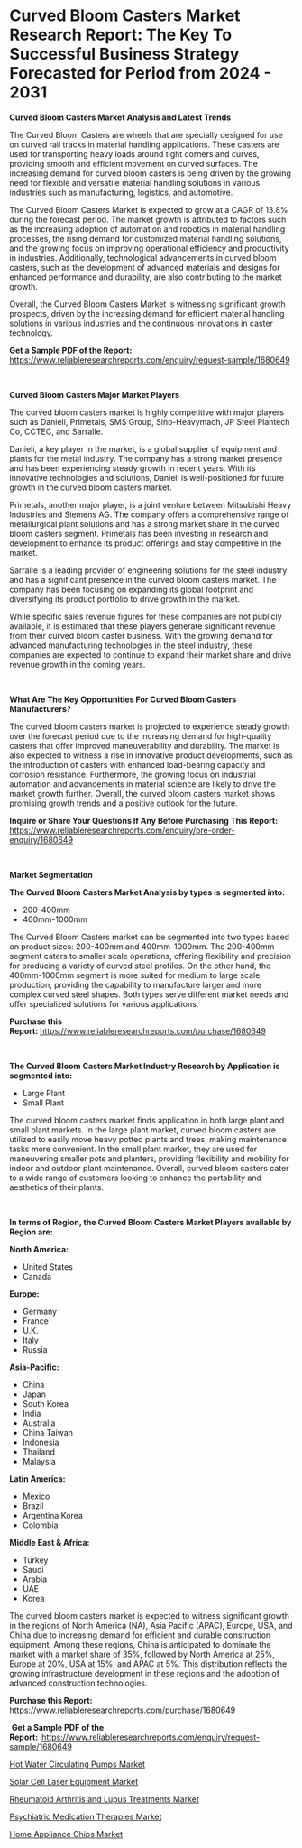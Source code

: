 <p><h1>Curved Bloom Casters Market Research Report: The Key To Successful Business Strategy Forecasted for Period from 2024 - 2031</h1></p><p><strong>Curved Bloom Casters Market Analysis and Latest Trends</strong></p>
<p><p>The Curved Bloom Casters are wheels that are specially designed for use on curved rail tracks in material handling applications. These casters are used for transporting heavy loads around tight corners and curves, providing smooth and efficient movement on curved surfaces. The increasing demand for curved bloom casters is being driven by the growing need for flexible and versatile material handling solutions in various industries such as manufacturing, logistics, and automotive.</p><p>The Curved Bloom Casters Market is expected to grow at a CAGR of 13.8% during the forecast period. The market growth is attributed to factors such as the increasing adoption of automation and robotics in material handling processes, the rising demand for customized material handling solutions, and the growing focus on improving operational efficiency and productivity in industries. Additionally, technological advancements in curved bloom casters, such as the development of advanced materials and designs for enhanced performance and durability, are also contributing to the market growth.</p><p>Overall, the Curved Bloom Casters Market is witnessing significant growth prospects, driven by the increasing demand for efficient material handling solutions in various industries and the continuous innovations in caster technology.</p></p>
<p><strong>Get a Sample PDF of the Report:&nbsp;</strong> <a href="https://www.reliableresearchreports.com/enquiry/request-sample/1680649">https://www.reliableresearchreports.com/enquiry/request-sample/1680649</a></p>
<p>&nbsp;</p>
<p><strong>Curved Bloom Casters Major Market Players</strong></p>
<p><p>The curved bloom casters market is highly competitive with major players such as Danieli, Primetals, SMS Group, Sino-Heavymach, JP Steel Plantech Co, CCTEC, and Sarralle.</p><p>Danieli, a key player in the market, is a global supplier of equipment and plants for the metal industry. The company has a strong market presence and has been experiencing steady growth in recent years. With its innovative technologies and solutions, Danieli is well-positioned for future growth in the curved bloom casters market.</p><p>Primetals, another major player, is a joint venture between Mitsubishi Heavy Industries and Siemens AG. The company offers a comprehensive range of metallurgical plant solutions and has a strong market share in the curved bloom casters segment. Primetals has been investing in research and development to enhance its product offerings and stay competitive in the market.</p><p>Sarralle is a leading provider of engineering solutions for the steel industry and has a significant presence in the curved bloom casters market. The company has been focusing on expanding its global footprint and diversifying its product portfolio to drive growth in the market.</p><p>While specific sales revenue figures for these companies are not publicly available, it is estimated that these players generate significant revenue from their curved bloom caster business. With the growing demand for advanced manufacturing technologies in the steel industry, these companies are expected to continue to expand their market share and drive revenue growth in the coming years.</p></p>
<p>&nbsp;</p>
<p><strong>What Are The Key Opportunities For Curved Bloom Casters Manufacturers?</strong></p>
<p><p>The curved bloom casters market is projected to experience steady growth over the forecast period due to the increasing demand for high-quality casters that offer improved maneuverability and durability. The market is also expected to witness a rise in innovative product developments, such as the introduction of casters with enhanced load-bearing capacity and corrosion resistance. Furthermore, the growing focus on industrial automation and advancements in material science are likely to drive the market growth further. Overall, the curved bloom casters market shows promising growth trends and a positive outlook for the future.</p></p>
<p><strong>Inquire or Share Your Questions If Any Before Purchasing This Report:</strong> <a href="https://www.reliableresearchreports.com/enquiry/pre-order-enquiry/1680649">https://www.reliableresearchreports.com/enquiry/pre-order-enquiry/1680649</a></p>
<p>&nbsp;</p>
<p><strong>Market Segmentation</strong></p>
<p><strong>The Curved Bloom Casters Market Analysis by types is segmented into:</strong></p>
<p><ul><li>200-400mm</li><li>400mm-1000mm</li></ul></p>
<p><p>The Curved Bloom Casters market can be segmented into two types based on product sizes: 200-400mm and 400mm-1000mm. The 200-400mm segment caters to smaller scale operations, offering flexibility and precision for producing a variety of curved steel profiles. On the other hand, the 400mm-1000mm segment is more suited for medium to large scale production, providing the capability to manufacture larger and more complex curved steel shapes. Both types serve different market needs and offer specialized solutions for various applications.</p></p>
<p><strong>Purchase this Report:&nbsp;</strong><a href="https://www.reliableresearchreports.com/purchase/1680649">https://www.reliableresearchreports.com/purchase/1680649</a></p>
<p>&nbsp;</p>
<p><strong>The Curved Bloom Casters Market Industry Research by Application is segmented into:</strong></p>
<p><ul><li>Large Plant</li><li>Small Plant</li></ul></p>
<p><p>The curved bloom casters market finds application in both large plant and small plant markets. In the large plant market, curved bloom casters are utilized to easily move heavy potted plants and trees, making maintenance tasks more convenient. In the small plant market, they are used for maneuvering smaller pots and planters, providing flexibility and mobility for indoor and outdoor plant maintenance. Overall, curved bloom casters cater to a wide range of customers looking to enhance the portability and aesthetics of their plants.</p></p>
<p>&nbsp;</p>
<p><strong>In terms of Region, the Curved Bloom Casters Market Players available by Region are:</strong></p>
<p>
    <p> <strong> North America: </strong>
        <ul>
            <li>United States</li>
            <li>Canada</li>
        </ul>
        </p> 
    <p> <strong> Europe: </strong>
        <ul>
            <li>Germany</li>
            <li>France</li>
            <li>U.K.</li>
            <li>Italy</li>
            <li>Russia</li>
        </ul>
        </p> 
    <p> <strong> Asia-Pacific: </strong>
        <ul>
            <li>China</li>
            <li>Japan</li>
            <li>South Korea</li>
            <li>India</li>
            <li>Australia</li>
            <li>China Taiwan</li>
            <li>Indonesia</li>
            <li>Thailand</li>
            <li>Malaysia</li>
        </ul>
        </p> 
    <p> <strong> Latin America: </strong>
        <ul>
            <li>Mexico</li>
            <li>Brazil</li>
            <li>Argentina Korea</li>
            <li>Colombia</li>
        </ul>
        </p> 
    <p> <strong> Middle East & Africa: </strong>
        <ul>
            <li>Turkey</li>
            <li>Saudi</li>
            <li>Arabia</li>
            <li>UAE</li>
            <li>Korea</li>
        </ul>
    </p>
    </p>
<p><p>The curved bloom casters market is expected to witness significant growth in the regions of North America (NA), Asia Pacific (APAC), Europe, USA, and China due to increasing demand for efficient and durable construction equipment. Among these regions, China is anticipated to dominate the market with a market share of 35%, followed by North America at 25%, Europe at 20%, USA at 15%, and APAC at 5%. This distribution reflects the growing infrastructure development in these regions and the adoption of advanced construction technologies.</p></p>
<p><strong>Purchase this Report: </strong><a href="https://www.reliableresearchreports.com/purchase/1680649">https://www.reliableresearchreports.com/purchase/1680649</a></p>
<p>&nbsp;<strong>Get a Sample PDF of the Report:&nbsp;&nbsp;</strong><a href="https://www.reliableresearchreports.com/enquiry/request-sample/1680649">https://www.reliableresearchreports.com/enquiry/request-sample/1680649</a></p>
<p><strong></strong></p>
<p><p><a href="https://github.com/brenzgnarento/Market-Research-Report-List-1/blob/main/hot-water-circulating-pumps-market.md">Hot Water Circulating Pumps Market</a></p><p><a href="https://issuu.com/reportprime-2/docs/solar-cell-laser-equipment-market-size-2030.pptx">Solar Cell Laser Equipment Market</a></p><p><a href="https://medium.com/@dennisoliver07/rheumatoid-arthritis-and-lupus-treatments-market-insights-into-market-cagr-market-trends-and-82d342a1e196">Rheumatoid Arthritis and Lupus Treatments Market</a></p><p><a href="https://medium.com/@dennisoliver07/psychiatric-medication-therapies-market-insight-market-trends-growth-forecasted-from-2024-to-c764cbf9c6b1">Psychiatric Medication Therapies Market</a></p><p><a href="https://issuu.com/reportprime-2/docs/home-appliance-chips-market-size-2030.pptx">Home Appliance Chips Market</a></p></p>